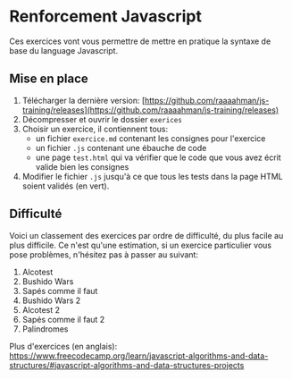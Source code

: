 # Renforcement Javascript

Ces exercices vont vous permettre de mettre en pratique la syntaxe de base du language Javascript.

## Mise en place

1. Télécharger la dernière version: [https://github.com/raaaahman/js-training/releases](https://github.com/raaaahman/js-training/releases)
2. Décompresser et ouvrir le dossier `exerices`
3. Choisir un exercice, il contiennent tous:
    - un fichier `exercice.md` contenant les consignes pour l'exercice
    - un fichier `.js` contenant une ébauche de code
    - une page `test.html` qui va vérifier que le code que vous avez écrit valide bien les consignes
4. Modifier le fichier `.js` jusqu'à ce que tous les tests dans la page HTML soient validés (en vert).

## Difficulté

Voici un classement des exercices par ordre de difficulté, du plus facile au plus difficile. Ce n'est qu'une estimation, si un exercice particulier vous pose problèmes, n'hésitez pas à passer au suivant:

1. Alcotest
2. Bushido Wars
3. Sapés comme il faut
4. Bushido Wars 2
5. Alcotest 2
6. Sapés comme il faut 2
7. Palindromes

Plus d'exercices (en anglais): https://www.freecodecamp.org/learn/javascript-algorithms-and-data-structures/#javascript-algorithms-and-data-structures-projects
